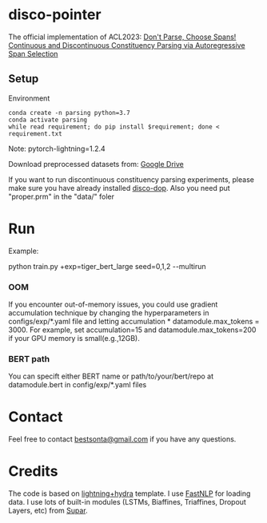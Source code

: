 # disco-pointer
The official implementation of ACL2023: [Don't Parse, Choose Spans! Continuous and Discontinuous Constituency Parsing via Autoregressive Span Selection](https://faculty.sist.shanghaitech.edu.cn/faculty/tukw/acl23span.pdf)

## Setup
Environment 
```
conda create -n parsing python=3.7
conda activate parsing
while read requirement; do pip install $requirement; done < requirement.txt 
```

Note: pytorch-lightning=1.2.4

Download preprocessed datasets from: [Google Drive](https://drive.google.com/drive/folders/1qFP2JbcltAJ-Jq3MpkS--0MGEIgyE6vQ?usp=sharing)

If you want to run discontinuous constituency parsing experiments, please make sure you have already installed [disco-dop](https://github.com/andreasvc/disco-dop). Also you need put "proper.prm" in the "data/" foler

# Run
Example:

python train.py +exp=tiger_bert_large seed=0,1,2 --multirun



### OOM
If you encounter out-of-memory issues, you could use gradient accumulation technique by changing the hyperparameters in configs/exp/*.yaml file and    letting accumulation * datamodule.max_tokens = 3000.  For example, set accumulation=15 and datamodule.max_tokens=200 if your GPU memory is small(e.g.,12GB). 

### BERT path
You can specift either BERT name or path/to/your/bert/repo at datamodule.bert in config/exp/*.yaml files

# Contact
Feel free to contact bestsonta@gmail.com if you have any questions.

# Credits
The code is based on [lightning+hydra](https://github.com/ashleve/lightning-hydra-template) template. I use [FastNLP](https://github.com/fastnlp/fastNLP) for loading data. I use lots of built-in modules (LSTMs, Biaffines, Triaffines, Dropout Layers, etc) from [Supar](https://github.com/yzhangcs/parser/tree/main/supar).  



